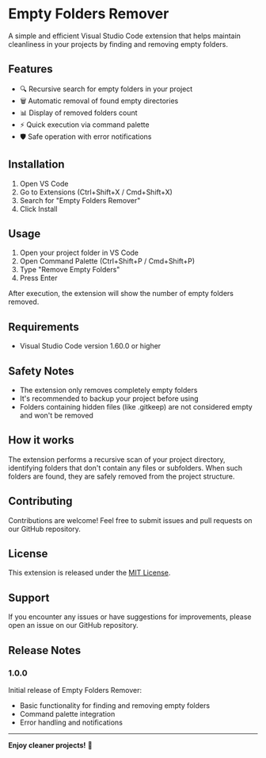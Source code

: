 # Empty Folders Remover

A simple and efficient Visual Studio Code extension that helps maintain cleanliness in your projects by finding and removing empty folders.

## Features

- 🔍 Recursive search for empty folders in your project
- 🗑️ Automatic removal of found empty directories
- 📊 Display of removed folders count
- ⚡ Quick execution via command palette
- 🛡️ Safe operation with error notifications

## Installation

1. Open VS Code
2. Go to Extensions (Ctrl+Shift+X / Cmd+Shift+X)
3. Search for "Empty Folders Remover"
4. Click Install

## Usage

1. Open your project folder in VS Code
2. Open Command Palette (Ctrl+Shift+P / Cmd+Shift+P)
3. Type "Remove Empty Folders"
4. Press Enter

After execution, the extension will show the number of empty folders removed.

## Requirements

- Visual Studio Code version 1.60.0 or higher

## Safety Notes

- The extension only removes completely empty folders
- It's recommended to backup your project before using
- Folders containing hidden files (like .gitkeep) are not considered empty and won't be removed

## How it works

The extension performs a recursive scan of your project directory, identifying folders that don't contain any files or subfolders. When such folders are found, they are safely removed from the project structure.

## Contributing

Contributions are welcome! Feel free to submit issues and pull requests on our GitHub repository.

## License

This extension is released under the [MIT License](LICENSE).

## Support

If you encounter any issues or have suggestions for improvements, please open an issue on our GitHub repository.

## Release Notes

### 1.0.0

Initial release of Empty Folders Remover:

- Basic functionality for finding and removing empty folders
- Command palette integration
- Error handling and notifications

---

**Enjoy cleaner projects!** 🚀
